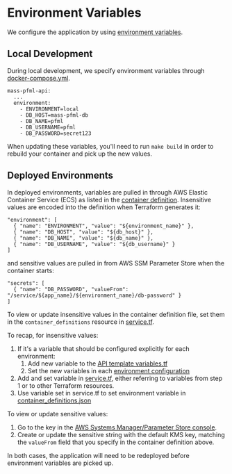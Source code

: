 # Environment Variables

We configure the application by using [environment variables](https://12factor.net/config).

## Local Development

During local development, we specify environment variables through [docker-compose.yml](/api/docker-compose.yml).

```
mass-pfml-api:
  ...
  environment:
    - ENVIRONMENT=local
    - DB_HOST=mass-pfml-db
    - DB_NAME=pfml
    - DB_USERNAME=pfml
    - DB_PASSWORD=secret123
```

When updating these variables, you'll need to run `make build` in order to
rebuild your container and pick up the new values.

## Deployed Environments

In deployed environments, variables are pulled in through AWS Elastic Container
Service (ECS) as listed in the [container
definition](/infra/api/template/container_definitions.json). Insensitive values
are encoded into the definition when Terraform generates it:

```
"environment": [
  { "name": "ENVIRONMENT", "value": "${environment_name}" },
  { "name": "DB_HOST", "value": "${db_host}" },
  { "name": "DB_NAME", "value": "${db_name}" },
  { "name": "DB_USERNAME", "value": "${db_username}" }
]
```

and sensitive values are pulled in from AWS SSM Parameter Store when the
container starts:

```
"secrets": [
  { "name": "DB_PASSWORD", "valueFrom": "/service/${app_name}/${environment_name}/db-password" }
]
```

To view or update insensitive values in the container definition file, set them
in the `container_definitions` resource in
[service.tf](/infra/api/template/service.tf).

To recap, for insensitive values:
1. If it's a variable that should be configured explicitly for each environment:
    1. Add new variable to the [API template
       variables.tf](/infra/api/template/variables.tf)
    2. Set the new variables in each [environment
       configuration](/infra/api/environments)
2. Add and set variable in [service.tf](/infra/api/template/service.tf), either
   referring to variables from step 1 or to other Terraform resources.
3. Use variable set in service.tf to set environment variable in
   [container_definitions.json](/infra/api/template/container_definitions.json)

To view or update sensitive values:

1. Go to the key in the [AWS Systems Manager/Parameter Store
   console](https://console.aws.amazon.com/systems-manager/parameters?region=us-east-1).
2. Create or update the sensitive string with the default KMS key, matching the
   `valueFrom` field that you specify in the container definition above.

In both cases, the application will need to be redeployed before environment
variables are picked up.
